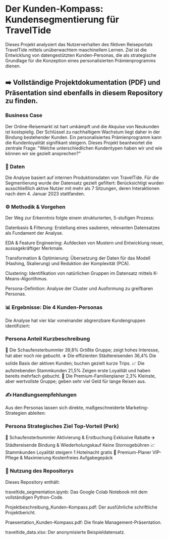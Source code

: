 # **Der Kunden-Kompass: Kundensegmentierung für TravelTide**

Dieses Projekt analysiert das Nutzerverhalten des fiktiven Reiseportals TravelTide mittels unüberwachtem maschinellem Lernen. Ziel ist die Entwicklung von datengestützten Kunden-Personas, die als strategische Grundlage für die Konzeption eines personalisierten Prämienprogramms dienen.

## ➡️ Vollständige Projektdokumentation (PDF) und Präsentation sind ebenfalls in diesem Repository zu finden.

### Business Case
Der Online-Reisemarkt ist hart umkämpft und die Akquise von Neukunden ist kostspielig. Der Schlüssel zu nachhaltigem Wachstum liegt daher in der Bindung bestehender Kunden. Ein personalisiertes Prämienprogramm kann die Kundenloyalität signifikant steigern. Dieses Projekt beantwortet die zentrale Frage: "Welche unterschiedlichen Kundentypen haben wir und wie können wir sie gezielt ansprechen?"

### 📂 Daten
Die Analyse basiert auf internen Produktionsdaten von TravelTide. Für die Segmentierung wurde der Datensatz gezielt gefiltert: Berücksichtigt wurden ausschließlich aktive Nutzer mit mehr als 7 Sitzungen, deren Interaktionen nach dem 4. Januar 2023 stattfanden.

### ⚙️ Methodik & Vorgehen

  Der Weg zur Erkenntnis folgte einem strukturierten, 5-stufigen Prozess:
    
  Datenbasis & Filterung: Erstellung eines sauberen, relevanten Datensatzes als Fundament der Analyse.
    
  EDA & Feature Engineering: Aufdecken von Mustern und Entwicklung neuer, aussagekräftiger Merkmale.
    
  Transformation & Optimierung: Übersetzung der Daten für das Modell (Hashing, Skalierung) und Reduktion der Komplexität (PCA).
    
  Clustering: Identifikation von natürlichen Gruppen im Datensatz mittels K-Means-Algorithmus.
    
  Persona-Definition: Analyse der Cluster und Ausformung zu greifbaren Personas.

### 📊 Ergebnisse: Die 4 Kunden-Personas
Die Analyse hat vier klar voneinander abgrenzbare Kundengruppen identifiziert:

### Persona	Anteil	Kurzbeschreibung
🤔 Die Schaufensterbummler	39,8%	Größte Gruppe; zeigt hohes Interesse, hat aber noch nie gebucht.
✈️ Die effizienten Städtereisenden	36,4%	Die solide Basis der aktiven Kunden; buchen gezielt kurze Trips.
📈 Die aufstrebenden Stammkunden	21,5%	Zeigen erste Loyalität und haben bereits mehrfach gebucht.
💎 Die Premium-Familienplaner	2,3%	Kleinste, aber wertvollste Gruppe; geben sehr viel Geld für lange Reisen aus.


### ✍️ Handlungsempfehlungen
Aus den Personas lassen sich direkte, maßgeschneiderte Marketing-Strategien ableiten:

### Persona	Strategisches Ziel	Top-Vorteil (Perk)
🤔 Schaufensterbummler	Aktivierung & Erstbuchung	Exklusive Rabatte
✈️ Städtereisende	Bindung & Wiederholungskauf	Keine Stornogebühren
📈 Stammkunden	Loyalität steigern	1 Hotelnacht gratis
💎 Premium-Planer	VIP-Pflege & Maximierung	Kostenfreies Aufgabegepäck

### 🚀 Nutzung des Repositorys
Dieses Repository enthält:

traveltide_segmentation.ipynb: Das Google Colab Notebook mit dem vollständigen Python-Code.

Projektbeschreibung_Kunden-Kompass.pdf: Der ausführliche schriftliche Projektbericht.

Praesentation_Kunden-Kompass.pdf: Die finale Management-Präsentation.

traveltide_data.xlsx: Der anonymisierte Beispieldatensatz.
